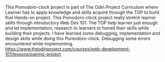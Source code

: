 This Pomodoro-clock project is part of The Odin Project Curriculum where Learner has to apply knowledge and skills acquire through the TOP to build that Hands-on project. This Pomodoro-clock project really stretch learner skills through introductory Web Dev 101. The TOP help learner just enough and let implementation, research to learners to honed their skills while building their projects.  I have learned some debugging, implementation and design skills while doing this Pomodoro-clock. Debugging some errors encountered while implementing.
https://www.theodinproject.com/courses/web-development-101/lessons/pairing-project
